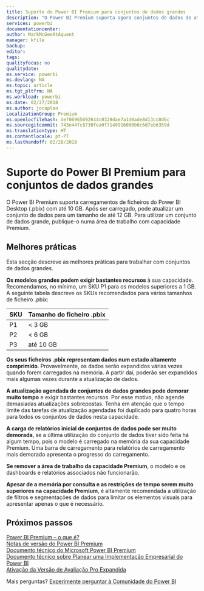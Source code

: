```yaml
---
title: Suporte do Power BI Premium para conjuntos de dados grandes
description: "O Power BI Premium suporta agora conjuntos de dados de até 10 GB."
services: powerbi
documentationcenter: 
author: MarkMcGeeAtAquent
manager: kfile
backup: 
editor: 
tags: 
qualityfocus: no
qualitydate: 
ms.service: powerbi
ms.devlang: NA
ms.topic: article
ms.tgt_pltfrm: NA
ms.workload: powerbi
ms.date: 02/27/2018
ms.author: jocaplan
LocalizationGroup: Premium
ms.openlocfilehash: def06965692644c0328dae7a1d0ade8d13cc0d6c
ms.sourcegitcommit: 743e44fc8730fea0f7149916080b0c6d7eb6359d
ms.translationtype: HT
ms.contentlocale: pt-PT
ms.lasthandoff: 02/28/2018
---
```

# <a name="power-bi-premium-support-for-large-datasets"></a>Suporte do Power BI Premium para conjuntos de dados grandes

O Power BI Premium suporta carregamentos de ficheiros do Power BI Desktop (.pbix) com até 10 GB. Após ser carregado, pode atualizar um conjunto de dados para um tamanho de até 12 GB. Para utilizar um conjunto de dados grande, publique-o numa área de trabalho com capacidade Premium.
 
## <a name="best-practices"></a>Melhores práticas

Esta secção descreve as melhores práticas para trabalhar com conjuntos de dados grandes.

**Os modelos grandes podem exigir bastantes recursos** à sua capacidade. Recomendamos, no mínimo, um SKU P1 para os modelos superiores a 1 GB. A seguinte tabela descreve os SKUs recomendados para vários tamanhos de ficheiro .pbix:


   |SKU  |Tamanho do ficheiro .pbix   |
   |---------|---------|
   |P1    | < 3 GB        |
   |P2    | < 6 GB        |
   |P3    | até 10 GB   |



**Os seus ficheiros .pbix representam dados num estado altamente comprimido**. Provavelmente, os dados serão expandidos várias vezes quando forem carregados na memória. A partir daí, poderão ser expandidos mais algumas vezes durante a atualização de dados.

**A atualização agendada de conjuntos de dados grandes pode demorar muito tempo** e exigir bastantes recursos. Por esse motivo, não agende demasiadas atualizações sobrepostas. Tenha em atenção que o tempo limite das tarefas de atualização agendadas foi duplicado para quatro horas para todos os conjuntos de dados nesta capacidade.

**A carga de relatórios inicial de conjuntos de dados pode ser muito demorada**, se a última utilização do conjunto de dados tiver sido feita há algum tempo, pois o modelo é carregado na memória da sua capacidade Premium. Uma barra de carregamento para relatórios de carregamento mais demorado apresenta o progresso do carregamento.

**Se remover a área de trabalho da capacidade Premium**, o modelo e os dashboards e relatórios associados não funcionarão.

**Apesar de a memória por consulta e as restrições de tempo serem muito superiores na capacidade Premium**, é altamente recomendada a utilização de filtros e segmentações de dados para limitar os elementos visuais para apresentar apenas o que é necessário.

## <a name="next-steps"></a>Próximos passos
[Power BI Premium – o que é?](service-premium.md)  
[Notas de versão do Power BI Premium](service-premium-release-notes.md)  
[Documento técnico do Microsoft Power BI Premium](https://aka.ms/pbipremiumwhitepaper)  
[Documento técnico sobre Planear uma Implementação Empresarial do Power BI](https://aka.ms/pbienterprisedeploy)  
[Ativação da Versão de Avaliação Pro Expandida](service-extended-pro-trial.md)  

Mais perguntas? [Experimente perguntar à Comunidade do Power BI](https://community.powerbi.com/)
